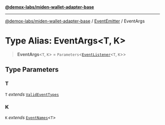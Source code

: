 [**@demox-labs/miden-wallet-adapter-base**](../../../../README.md)

***

[@demox-labs/miden-wallet-adapter-base](../../../../README.md) / [EventEmitter](../README.md) / EventArgs

# Type Alias: EventArgs\<T, K\>

> **EventArgs**\<`T`, `K`\> = `Parameters`\<[`EventListener`](EventListener.md)\<`T`, `K`\>\>

## Type Parameters

### T

`T` *extends* [`ValidEventTypes`](ValidEventTypes.md)

### K

`K` *extends* [`EventNames`](EventNames.md)\<`T`\>
